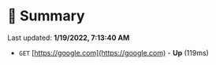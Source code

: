 # 📖 Summary
Last updated: **1/19/2022, 7:13:40 AM**

- `GET` [https://google.com](https://google.com) - **Up** (119ms)

